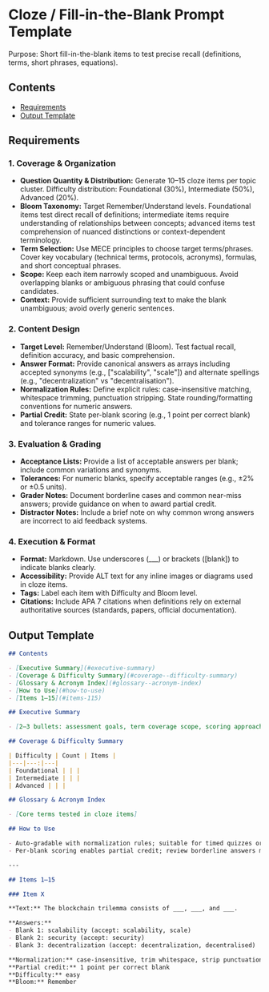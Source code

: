 # Cloze / Fill-in-the-Blank Prompt Template

Purpose: Short fill-in-the-blank items to test precise recall (definitions, terms, short phrases, equations).

## Contents

- [Requirements](#requirements)
- [Output Template](#output-template)

## Requirements

### 1. Coverage & Organization

- **Question Quantity & Distribution:** Generate 10–15 cloze items per topic cluster. Difficulty distribution: Foundational (30%), Intermediate (50%), Advanced (20%).
- **Bloom Taxonomy:** Target Remember/Understand levels. Foundational items test direct recall of definitions; intermediate items require understanding of relationships between concepts; advanced items test comprehension of nuanced distinctions or context-dependent terminology.
- **Term Selection:** Use MECE principles to choose target terms/phrases. Cover key vocabulary (technical terms, protocols, acronyms), formulas, and short conceptual phrases.
- **Scope:** Keep each item narrowly scoped and unambiguous. Avoid overlapping blanks or ambiguous phrasing that could confuse candidates.
- **Context:** Provide sufficient surrounding text to make the blank unambiguous; avoid overly generic sentences.

### 2. Content Design

- **Target Level:** Remember/Understand (Bloom). Test factual recall, definition accuracy, and basic comprehension.
- **Answer Format:** Provide canonical answers as arrays including accepted synonyms (e.g., ["scalability", "scale"]) and alternate spellings (e.g., "decentralization" vs "decentralisation").
- **Normalization Rules:** Define explicit rules: case-insensitive matching, whitespace trimming, punctuation stripping. State rounding/formatting conventions for numeric answers.
- **Partial Credit:** State per-blank scoring (e.g., 1 point per correct blank) and tolerance ranges for numeric values.

### 3. Evaluation & Grading

- **Acceptance Lists:** Provide a list of acceptable answers per blank; include common variations and synonyms.
- **Tolerances:** For numeric blanks, specify acceptable ranges (e.g., ±2% or ±0.5 units).
- **Grader Notes:** Document borderline cases and common near-miss answers; provide guidance on when to award partial credit.
- **Distractor Notes:** Include a brief note on why common wrong answers are incorrect to aid feedback systems.

### 4. Execution & Format

- **Format:** Markdown. Use underscores (___) or brackets ([blank]) to indicate blanks clearly.
- **Accessibility:** Provide ALT text for any inline images or diagrams used in cloze items.
- **Tags:** Label each item with Difficulty and Bloom level.
- **Citations:** Include APA 7 citations when definitions rely on external authoritative sources (standards, papers, official documentation).

## Output Template

```markdown
## Contents

- [Executive Summary](#executive-summary)
- [Coverage & Difficulty Summary](#coverage--difficulty-summary)
- [Glossary & Acronym Index](#glossary--acronym-index)
- [How to Use](#how-to-use)
- [Items 1–15](#items-115)

## Executive Summary

- [2–3 bullets: assessment goals, term coverage scope, scoring approach]

## Coverage & Difficulty Summary

| Difficulty | Count | Items |
|---|---:|---|
| Foundational | | |
| Intermediate | | |
| Advanced | | |

## Glossary & Acronym Index

- [Core terms tested in cloze items]

## How to Use

- Auto-gradable with normalization rules; suitable for timed quizzes or self-assessment
- Per-blank scoring enables partial credit; review borderline answers manually

---

## Items 1–15

### Item X

**Text:** The blockchain trilemma consists of ___, ___, and ___.

**Answers:**
- Blank 1: scalability (accept: scalability, scale)
- Blank 2: security (accept: security)
- Blank 3: decentralization (accept: decentralization, decentralised)

**Normalization:** case-insensitive, trim whitespace, strip punctuation  
**Partial credit:** 1 point per correct blank  
**Difficulty:** easy  
**Bloom:** Remember
```
